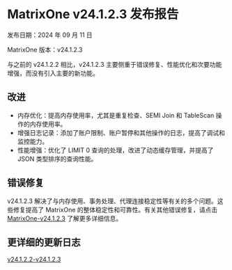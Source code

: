 # **MatrixOne v24.1.2.3 发布报告**

发布日期：2024 年 09 月 11 日

MatrixOne 版本：v24.1.2.3

与之前的 v24.1.2.2 相比，v24.1.2.3 主要侧重于错误修复、性能优化和次要功能增强，而没有引入主要的新功能。

## 改进

- 内存优化：提高内存使用率，尤其是重复检查、SEMI Join 和 TableScan 操作的内存使用率。  
- 增强日志记录：添加了账户限制、账户暂停和其他操作的日志，提高了调试和监控能力。  
- 性能增强：优化了 LIMIT 0 查询的处理，改进了动态缓存管理，并提高了 JSON 类型排序的查询性能。  

## 错误修复

v24.1.2.3 解决了与内存使用、事务处理、代理连接稳定性等有关的多个问题。这些修复提高了 MatrixOne 的整体稳定性和可靠性。有关其他错误修复，请点击 [MatrixOne-v24.1.2.3](https://github.com/matrixorigin/matrixone/releases/tag/v1.2.3) 了解更多详细信息。

## 更详细的更新日志

[v24.1.2.2-v24.1.2.3](https://github.com/matrixorigin/matrixone/compare/v1.2.2...v1.2.3)